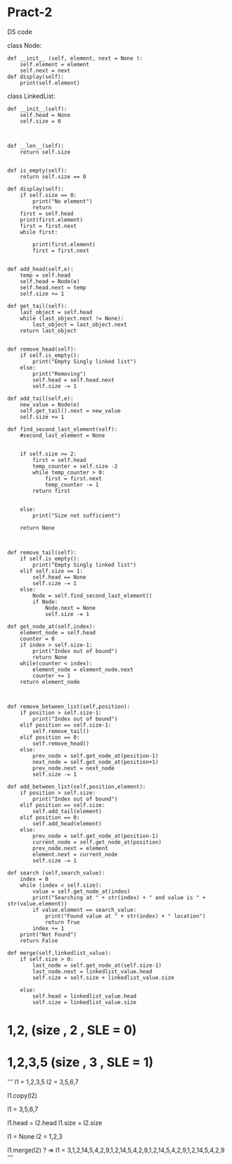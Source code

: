 # Pract-2
DS code


class Node: 

    def __init__ (self, element, next = None ):
        self.element = element
        self.next = next
    def display(self):
        print(self.element)

class LinkedList:
        
    def __init__(self):
        self.head = None
        self.size = 0
        
 
        
    def __len__(self):
        return self.size
    
    
    def is_empty(self):
        return self.size == 0 
    
    def display(self):
        if self.size == 0:
            print("No element")
            return 
        first = self.head
        print(first.element)
        first = first.next
        while first:
            
            print(first.element)
            first = first.next
    
    
    def add_head(self,e):
        temp = self.head 
        self.head = Node(e) 
        self.head.next = temp
        self.size += 1 
        
    def get_tail(self):
        last_object = self.head
        while (last_object.next != None):
            last_object = last_object.next
        return last_object
        
    
    def remove_head(self):
        if self.is_empty():
            print("Empty Singly linked list")
        else:
            print("Removing")
            self.head = self.head.next
            self.size -= 1
            
    def add_tail(self,e):
        new_value = Node(e)
        self.get_tail().next = new_value
        self.size += 1
        
    def find_second_last_element(self):
        #second_last_element = None
        
        
        if self.size >= 2:
            first = self.head 
            temp_counter = self.size -2
            while temp_counter > 0:
                first = first.next 
                temp_counter -= 1 
            return first
        
        
        else:
            print("Size not sufficient")
            
        return None

        
        
    def remove_tail(self):
        if self.is_empty():
            print("Empty Singly linked list")
        elif self.size == 1:
            self.head == None
            self.size -= 1
        else: 
            Node = self.find_second_last_element()
            if Node:
                Node.next = None
                self.size -= 1
                
    def get_node_at(self,index):
        element_node = self.head
        counter = 0
        if index > self.size-1:
            print("Index out of bound")
            return None
        while(counter < index):
            element_node = element_node.next
            counter += 1
        return element_node
  
        
                
    def remove_between_list(self,position):
        if position > self.size-1:
            print("Index out of bound")
        elif position == self.size-1:
            self.remove_tail()
        elif position == 0:
            self.remove_head()
        else:
            prev_node = self.get_node_at(position-1)
            next_node = self.get_node_at(position+1)
            prev_node.next = next_node
            self.size -= 1
            
    def add_between_list(self,position,element):
        if position > self.size:
            print("Index out of bound")
        elif position == self.size:
            self.add_tail(element)
        elif position == 0:
            self.add_head(element)
        else:
            prev_node = self.get_node_at(position-1)
            current_node = self.get_node_at(position)
            prev_node.next = element
            element.next = current_node
            self.size -= 1
        
    def search (self,search_value):
        index = 0 
        while (index < self.size):
            value = self.get_node_at(index)
            print("Searching at " + str(index) + " and value is " + str(value.element))
            if value.element == search_value:
                print("Found value at " + str(index) + " location")
                return True
            index += 1
        print("Not Found")
        return False
    
    def merge(self,linkedlist_value):
        if self.size > 0:
            last_node = self.get_node_at(self.size-1)
            last_node.next = linkedlist_value.head
            self.size = self.size + linkedlist_value.size
            
        else:
            self.head = linkedlist_value.head
            self.size = linkedlist_value.size
            
    
            
        
            
            
        
            
            

            
            

 
# 1,2, (size , 2 , SLE = 0)
# 1,2,3,5 (size , 3 , SLE = 1)

            
'''
l1 = 1,2,3,5
l2 = 3,5,6,7

l1.copy(l2)

l1 = 3,5,6,7

l1.head = l2.head
l1.size = l2.size

l1 = None
l2 = 1,2,3


l1.merge(l2) ? => l1 = 3,1,2,14,5,4,2,9,1,2,14,5,4,2,9,1,2,14,5,4,2,9,1,2,14,5,4,2,9
'''
